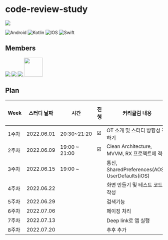 # code-review-study
<a href="https://hits.seeyoufarm.com"><img src="https://hits.seeyoufarm.com/api/count/incr/badge.svg?url=https%3A%2F%2Fgithub.com%2Fejkim-dev%2Fcode-review-study&count_bg=%2379C83D&title_bg=%23555555&icon=&icon_color=%23E7E7E7&title=views&edge_flat=false"/></a>

![Android](https://img.shields.io/badge/Android-3DDC84?style=for-the-badge&logo=android&logoColor=white)
![Kotlin](https://img.shields.io/badge/kotlin-%230095D5.svg?style=for-the-badge&logo=kotlin&logoColor=white)
![IOS](https://img.shields.io/badge/iOS-000000?style=for-the-badge&logo=ios&logoColor=white)
![Swift](https://img.shields.io/badge/swift-F54A2A?style=for-the-badge&logo=swift&logoColor=white)

## Members
<a href="https://github.com/ejkim-dev/code-review-study/tree/ejkim">
  <img src="https://contrib.rocks/image?repo=ejkim-dev/ejkim-dev" />
</a>
<a href="https://github.com/HaejungAhn/HaejungAhn/graphs/contributors">
  <img src="https://contrib.rocks/image?repo=HaejungAhn/HaejungAhn" />
</a>
<a href="https://github.com/ejkim-dev/code-review-study/tree/android-hoony">
  <img src="https://contrib.rocks/image?repo=dev-hoony/devPortfolio" />
</a>
<a href="https://github.com/ejkim-dev/code-review-study/tree/Android-mjin">
  <img src="https://avatars.githubusercontent.com/u/79712757?v=4" width="60" />
</a>


## Plan

| Week | 스터디 날짜 | 시간 | 진행 | 커리큘럼 내용 | 발표자 |
| ------ | -- | -- | -- | ----------- | ----- |
| 1주차 | 2022.06.01 | 20:30~21:20 | ☑️ | OT 소개 및 스터디 방향성 정하기 | <a href="https://github.com/ejkim-dev/code-review-study/tree/ejkim"> <img src="https://contrib.rocks/image?repo=ejkim-dev/ejkim-dev"  width="20" /> </a> |
| 2주차 | 2022.06.09 | 19:00 ~ 21:00 | ☑️ | Clean Architecture, MVVM, RX 프로젝트에 적용 | <a href="https://github.com/HaejungAhn/HaejungAhn/graphs/contributors"> <img src="https://contrib.rocks/image?repo=HaejungAhn/HaejungAhn"  width="20" /> </a> |
| 3주차 | 2022.06.15 | 19:00 ~ | | 통신, SharedPreferences(AOS), UserDefaults(iOS) | <a href="https://github.com/ejkim-dev/code-review-study/tree/Android-mjin"> <img src="https://avatars.githubusercontent.com/u/79712757?v=4"  width="20" /> </a> |
| 4주차 | 2022.06.22 | | | 화면 만들기 및 테스트 코드 작성 |
| 5주차 | 2022.06.29 | | | 검색기능 |
| 6주차 | 2022.07.06 | | | 페이징 처리 |
| 7주차 | 2022.07.13 | | | Deep link로 앱 실행 |
| 8주차 | 2022.07.20 | | | 추후 추가 |
